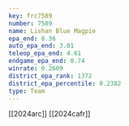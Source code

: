 ```yaml
---
key: frc7589
number: 7589
name: Lishan Blue Magpie
epa_end: 8.36
auto_epa_end: 3.01
teleop_epa_end: 4.61
endgame_epa_end: 0.74
winrate: 0.2609
district_epa_rank: 1372
district_epa_percentile: 0.2382
type: Team
---
```

[[2024arc]]
[[2024cafr]]
